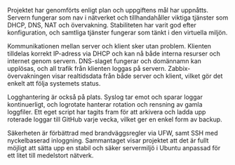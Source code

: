 Projektet har genomförts enligt plan och uppgiftens mål har uppnåtts. Servern fungerar som nav i nätverket och tillhandahåller viktiga tjänster som DHCP, DNS, NAT och övervakning. Stabiliteten har varit god efter konfiguration, och samtliga tjänster fungerar som tänkt i den virtuella miljön.

Kommunikationen mellan server och klient sker utan problem. Klienten tilldelas korrekt IP-adress via DHCP och kan nå både interna resurser och internet genom servern. DNS-slaget fungerar och domännamn kan upplösas, och all trafik från klienten loggas på servern. Zabbix-övervakningen visar realtidsdata från både server och klient, vilket gör det enkelt att följa systemets status.

Logghantering är också på plats. Syslog tar emot och sparar loggar kontinuerligt, och logrotate hanterar rotation och rensning av gamla loggfiler. Ett eget script har tagits fram för att arkivera och ladda upp roterade loggar till GitHub varje vecka, vilket ger en enkel form av backup.

Säkerheten är förbättrad med brandväggsregler via UFW, samt SSH med nyckelbaserad inloggning. Sammantaget visar projektet att det är fullt möjligt att sätta upp en stabil och säker servermiljö i Ubuntu anpassad för ett litet till medelstort nätverk.
